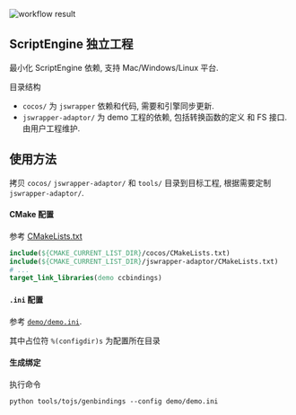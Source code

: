 

![workflow result](https://github.com/PatriceJiang/standalone-jswrapper/actions/workflows/compile-platforms.yml/badge.svg)

## ScriptEngine 独立工程

最小化 ScriptEngine 依赖, 支持 Mac/Windows/Linux 平台. 

目录结构

- `cocos/` 为 `jswrapper` 依赖和代码, 需要和引擎同步更新.
- `jswrapper-adaptor/` 为 demo 工程的依赖, 包括转换函数的定义 和 FS 接口. 由用户工程维护.


## 使用方法

拷贝 `cocos/` `jswrapper-adaptor/` 和 `tools/` 目录到目标工程, 根据需要定制 `jswrapper-adaptor/`.

#### CMake 配置

参考 [CMakeLists.txt](./CMakeLists.txt)

```cmake
include(${CMAKE_CURRENT_LIST_DIR}/cocos/CMakeLists.txt)
include(${CMAKE_CURRENT_LIST_DIR}/jswrapper-adaptor/CMakeLists.txt)
# ...
target_link_libraries(demo ccbindings)
```

#### `.ini` 配置

参考 [`demo/demo.ini`](./demo/demo.ini). 

其中占位符 `%(configdir)s` 为配置所在目录

#### 生成绑定

执行命令 
```
python tools/tojs/genbindings --config demo/demo.ini 
```



